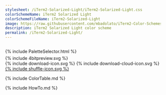 ```yaml
---
stylesheet: /iTerm2-Solarized-Light/iTerm2-Solarized-Light.css
colorSchemeName: iTerm2 Solarized Light
colorSchemeFileName: iTerm2-Solarized-Light
image: https://raw.githubusercontent.com/mbadolato/iTerm2-Color-Schemes/master/screenshots/iterm2_solarized_light.png
description: iTerm2 Solarized Light color scheme
permalink: /iTerm2-Solarized-Light/
---
```


<h2 style='text-align:center'>
    <a id='colorSchemeNameLink' href='#'>
        <span class='ColorSchemeFileName'></span>
    </a>
</h2>

<div class='centeredText' style='margin-bottom:1%'>
{% include PaletteSelector.html %}
</div>

<div class='centeredText'>
{% include 4bitpreview.svg %}
</div>

<div class='centeredText'>
    <a id='downloadSchemeLink' class='padded'>
{% include download-icon.svg %}
    </a>
    <a id='cdnSchemeLink' class='padded'>
{% include download-cloud-icon.svg %}
    </a>
    <a id='feelingLucky' href="javascript:feelingLucky(document.getElementById('themeSelector'))" class='padded'>
{% include shuffle-icon.svg %}
    </a>    
</div>

{% include ColorTable.md %}

{% include HowTo.md %}

